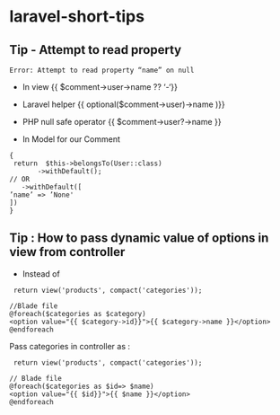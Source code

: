 # laravel-short-tips

## Tip - Attempt to read property
```Error: Attempt to read property “name” on null```

 - In view {{ $comment->user->name ?? ‘-‘}}

- Laravel helper {{  optional($comment->user)->name )}}
 - PHP null safe operator {{ $comment->user?->name }}
- In Model for our Comment
  
``` public function users():BelongsTo
{
 return  $this->belongsTo(User::class)
       ->withDefault();
// OR
   ->withDefault([
’name’ => ’None'
])
}
```

## Tip : How to pass dynamic value of options in view from controller
-  Instead of
  ```$categories = Category::all();
   return view('products', compact('categories'));

//Blade file
@foreach($categories as $category)
<option value="{{ $category->id}}">{{ $category->name }}</option>
@endforeach
```

Pass categories in controller as : 
```$categories = Category::pluck('id','name');
 return view('products', compact('categories'));

// Blade file
@foreach($categories as $id=> $name)
<option value="{{ $id}}">{{ $name }}</option>
@endforeach
```
